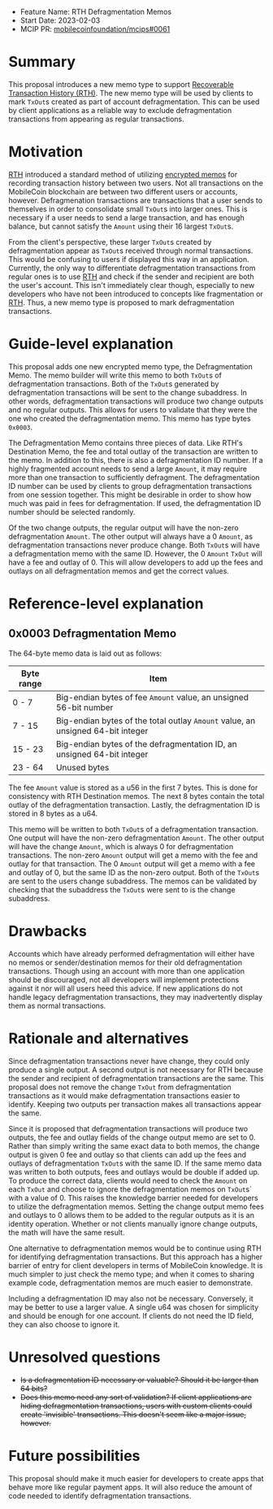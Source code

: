 - Feature Name: RTH Defragmentation Memos
- Start Date: 2023-02-03
- MCIP PR: [mobilecoinfoundation/mcips#0061](https://github.com/mobilecoinfoundation/mcips/pull/0061)

# Summary
[summary]: #summary

This proposal introduces a new memo type to support [Recoverable Transaction History (RTH)](https://github.com/mobilecoinfoundation/mcips/pull/4). The new memo type will be used by clients to mark `TxOut`s created as part of account defragmentation. This can be used by client applications as a reliable way to exclude defragmentation transactions from appearing as regular transactions.

# Motivation
[motivation]: #motivation

[RTH](https://github.com/mobilecoinfoundation/mcips/pull/4) introduced a standard method of utilizing [encrypted memos](https://github.com/mobilecoinfoundation/mcips/pull/3) for recording transaction history between two users. Not all transactions on the MobileCoin blockchain are between two different users or accounts, however. Defragmenation transactions are transactions that a user sends to themselves in order to consolidate small `TxOut`s into larger ones. This is necessary if a user needs to send a large transaction, and has enough balance, but cannot satisfy the `Amount` using their 16 largest `TxOut`s.

From the client's perspective, these larger `TxOut`s created by defragmentation appear as `TxOut`s received through normal transactions. This would be confusing to users if displayed this way in an application. Currently, the only way to differentiate defragmentation transactions from regular ones is to use [RTH](https://github.com/mobilecoinfoundation/mcips/pull/4) and check if the sender and recipient are both the user's account. This isn't immediately clear though, especially to new developers who have not been introduced to concepts like fragmentation or [RTH](https://github.com/mobilecoinfoundation/mcips/pull/4). Thus, a new memo type is proposed to mark defragmentation transactions.

# Guide-level explanation
[guide-level-explanation]: #guide-level-explanation

This proposal adds one new encrypted memo type, the Defragmentation Memo. The memo builder will write this memo to both `TxOut`s of defragmentation transactions. Both of the `TxOut`s generated by defragmentation transactions will be sent to the change subaddress. In other words, defragmentation transactions will produce two change outputs and no regular outputs. This allows for users to validate that they were the one who created the defragmentation memo. This memo has type bytes `0x0003`.

The Defragmentation Memo contains three pieces of data. Like RTH's Destination Memo, the fee and total outlay of the transaction are written to the memo. In addition to this, there is also a defragmentation ID number. If a highly fragmented account needs to send a large `Amount`, it may require more than one transaction to sufficiently defragment. The defragmentation ID number can be used by clients to group defragmentation transactions from one session together. This might be desirable in order to show how much was paid in fees for defragmentation. If used, the defragmentation ID number should be selected randomly.

Of the two change outputs, the regular output will have the non-zero defragmentation `Amount`. The other output will always have a 0 `Amount`, as defragmentation transactions never produce change. Both `TxOut`s will have a defragmentation memo with the same ID. However, the 0 `Amount` `TxOut` will have a fee and outlay of 0. This will allow developers to add up the fees and outlays on all defragmentation memos and get the correct values.

# Reference-level explanation
[reference-level-explanation]: #reference-level-explanation

## 0x0003 Defragmentation Memo

The 64-byte memo data is laid out as follows:

| Byte range | Item |
| ---------- | ---- |
| 0 - 7      | Big-endian bytes of fee `Amount` value, an unsigned 56-bit number |
| 7 - 15     | Big-endian bytes of the total outlay `Amount` value, an unsigned 64-bit integer |
| 15 - 23    | Big-endian bytes of the defragmentation ID, an unsigned 64-bit integer |
| 23 - 64    | Unused bytes |

The fee `Amount` value is stored as a u56 in the first 7 bytes. This is done for consistency with RTH Destination memos. The next 8 bytes contain the total outlay of the defragmentation transaction. Lastly, the defragmentation ID is stored in 8 bytes as a u64.

This memo will be written to both `TxOut`s of a defragmentation transaction. One output will have the non-zero defragmentation `Amount`. The other output will have the change `Amount`, which is always 0 for defragmentation transactions. The non-zero `Amount` output will get a memo with the fee and outlay for that transaction. The 0 `Amount` output will get a memo with a fee and outlay of 0, but the same ID as the non-zero output. Both of the `TxOut`s are sent to the users change subaddress. The memos can be validated by checking that the subaddress the `TxOut`s were sent to is the change subaddress.

# Drawbacks
[drawbacks]: #drawbacks

Accounts which have already performed defragmentation will either have no memos or sender/destination memos for their old defragmentation transactions. Though using an account with more than one application should be discouraged, not all developers will implement protections against it nor will all users heed this advice. If new applications do not handle legacy defragmentation transactions, they may inadvertently display them as normal transactions.

# Rationale and alternatives
[rationale-and-alternatives]: #rationale-and-alternatives

Since defragmentation transactions never have change, they could only produce a single output. A second output is not necessary for RTH because the sender and recipient of defragmentation transactions are the same. This proposal does not remove the change `TxOut` from defragmentation transactions as it would make defragmentation transactions easier to identify. Keeping two outputs per transaction makes all transactions appear the same.

Since it is proposed that defragmentation transactions will produce two outputs, the fee and outlay fields of the change output memo are set to 0. Rather than simply writing the same exact data to both memos, the change output is given 0 fee and outlay so that clients can add up the fees and outlays of defragmentation `TxOut`s with the same ID. If the same memo data was written to both outputs, fees and outlays would be double if added up. To produce the correct data, clients would need to check the `Amount` on each `TxOut` and choose to ignore the defragmentation memos on `TxOut`s` with a value of 0. This raises the knowledge barrier needed for developers to utilize the defragmentation memos. Setting the change output memo fees and outlays to 0 allows them to be added to the regular outputs as it is an identity operation. Whether or not clients manually ignore change outputs, the math will have the same result.

One alternative to defragmentation memos would be to continue using RTH for identifying defragmentation transactions. But this approach has a higher barrier of entry for client developers in terms of MobileCoin knowledge. It is much simpler to just check the memo type; and when it comes to sharing example code, defragmentation memos are much easier to demonstrate.

Including a defragmentation ID may also not be necessary. Conversely, it may be better to use a larger value. A single u64 was chosen for simplicity and should be enough for one account. If clients do not need the ID field, they can also choose to ignore it.

# Unresolved questions
[unresolved-questions]: #unresolved-questions

- ~~Is a defragmentation ID necessary or valuable? Should it be larger than 64 bits?~~
- ~~Does this memo need any sort of validation? If client applications are hiding defragmentation transactions, users with custom clients could create 'invisible' transactions. This doesn't seem like a major issue, however.~~

# Future possibilities
[future-possibilities]: #future-possibilities

This proposal should make it much easier for developers to create apps that behave more like regular payment apps. It will also reduce the amount of code needed to identify defragmentation transactions.

